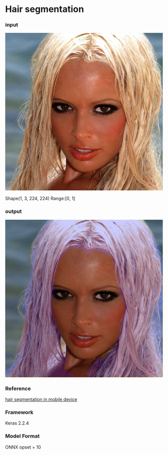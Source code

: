 # Hair segmentation

### input

![input image](input.jpg)

Shape(1, 3, 224, 224) Range:[0, 1]

### output

![output_image](output.png)

### Reference

[hair segmentation in mobile device](https://github.com/thangtran480/hair-segmentation)

### Framework
Keras 2.2.4

### Model Format
ONNX opset = 10
